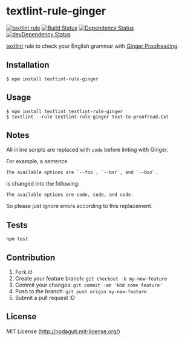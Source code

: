 # textlint-rule-ginger

[![textlint rule](https://img.shields.io/badge/textlint-fixable-green.svg?style=social)](https://textlint.github.io/)
[![Build Status](https://travis-ci.org/nodaguti/textlint-rule-ginger.svg?branch=master)](https://travis-ci.org/nodaguti/textlint-rule-ginger)
[![Dependency Status](https://david-dm.org/nodaguti/textlint-rule-ginger.svg)](https://david-dm.org/nodaguti/textlint-rule-ginger)
[![devDependency Status](https://david-dm.org/nodaguti/textlint-rule-ginger/dev-status.svg)](https://david-dm.org/nodaguti/textlint-rule-ginger#info=devDependencies)

[textlint](https://github.com/textlint/textlint) rule
to check your English grammar with [Ginger Proofreading](http://www.gingersoftware.com/proofreading).

## Installation
```
$ npm install textlint-rule-ginger
```

## Usage
```
$ npm install textlint textlint-rule-ginger
$ textlint --rule textlint-rule-ginger text-to-proofread.txt
```

## Notes
All inline scripts are replaced with `code` before linting with Ginger.

For example, a sentence
```
The available options are `--foo`, `--bar`, and `--baz`.
```
is changed into the following:
```
The available options are code, code, and code.
```

So please just ignore errors according to this replacement.

## Tests
```
npm test
```

## Contribution

1. Fork it!
2. Create your feature branch: `git checkout -b my-new-feature`
3. Commit your changes: `git commit -am 'Add some feature'`
4. Push to the branch: `git push origin my-new-feature`
5. Submit a pull request :D

## License

MIT License (http://nodaguti.mit-license.org/)
